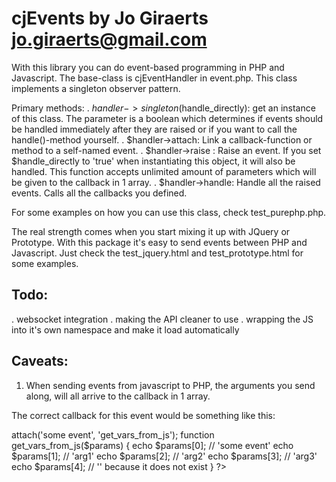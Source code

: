 cjEvents by Jo Giraerts <jo.giraerts@gmail.com>
========

With this library you can do event-based programming in PHP and Javascript.
The base-class is cjEventHandler in event.php. This class implements a singleton observer pattern.

Primary methods:
.   $handler->singleton($handle_directly): get an instance of this class. The parameter is a boolean which determines if events should be handled immediately after they are raised or if you want to call the handle()-method yourself.
.   $handler->attach: Link a callback-function or method to a self-named event.
.   $handler->raise : Raise an event. If you set $handle_directly to 'true' when instantiating this object, it will also be handled. This function accepts unlimited amount of parameters which will be given to the callback in 1 array.
.   $handler->handle: Handle all the raised events. Calls all the callbacks you defined.

For some examples on how you can use this class, check test_purephp.php.


The real strength comes when you start mixing it up with JQuery or Prototype. With this package it's easy to send events between PHP and Javascript.
Just check the test_jquery.html and test_prototype.html for some examples.





Todo:
-----
. websocket integration
. making the API cleaner to use
. wrapping the JS into it's own namespace and make it load automatically



Caveats:
--------

1. When sending events from javascript to PHP, the arguments you send along, will all arrive to the callback in 1 array.
<script>
raisePHPEvent('some event', 'arg1', 'arg2', 'arg3');
</script>

The correct callback for this event would be something like this:

<?php
    $handler = cjEventHandler::singleton();
    $handler->attach('some event', 'get_vars_from_js');

    function get_vars_from_js($params)
    {
        echo $params[0]; // 'some event'
        echo $params[1]; // 'arg1'
        echo $params[2]; // 'arg2'
        echo $params[3]; // 'arg3'
        echo $params[4]; // '' because it does not exist
    }
?>
